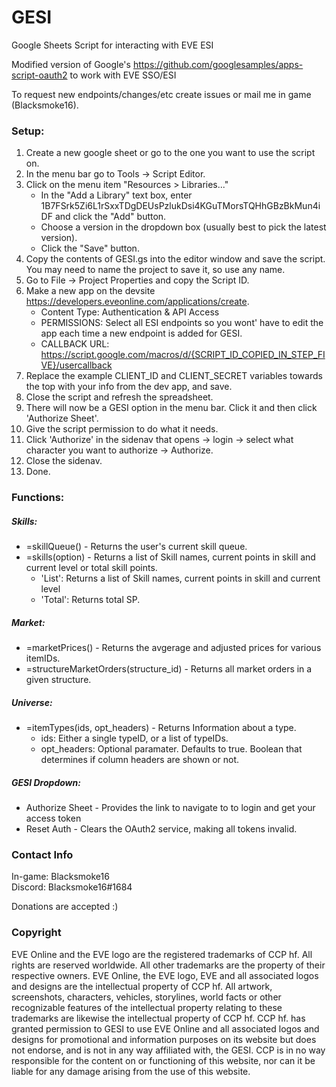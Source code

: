 # GESI
Google Sheets Script for interacting with EVE ESI

Modified version of Google's https://github.com/googlesamples/apps-script-oauth2 to work with EVE SSO/ESI

To request new endpoints/changes/etc create issues or mail me in game (Blacksmoke16).

### Setup:
   1. Create a new google sheet or go to the one you want to use the script on.
   2. In the menu bar go to Tools -> Script Editor.
   3. Click on the menu item "Resources > Libraries..."
       * In the "Add a Library" text box, enter 1B7FSrk5Zi6L1rSxxTDgDEUsPzlukDsi4KGuTMorsTQHhGBzBkMun4iDF and click the "Add" button.
       * Choose a version in the dropdown box (usually best to pick the latest version).
       * Click the "Save" button.
   4. Copy the contents of GESI.gs into the editor window and save the script. You may need to name the project to save it, so use any name.
   5. Go to File -> Project Properties and copy the Script ID.
   6. Make a new app on the devsite https://developers.eveonline.com/applications/create.  
        * Content Type:  Authentication & API Access
        * PERMISSIONS:   Select all ESI endpoints so you wont' have to edit the app each time a new endpoint is added for GESI.
        * CALLBACK URL:  https://script.google.com/macros/d/{SCRIPT_ID_COPIED_IN_STEP_FIVE}/usercallback
   7. Replace the example CLIENT_ID and CLIENT_SECRET variables towards the top with your info from the dev app, and save.
   8. Close the script and refresh the spreadsheet.
   9. There will now be a GESI option in the menu bar.  Click it and then click 'Authorize Sheet'.
   10. Give the script permission to do what it needs.
   11. Click 'Authorize' in the sidenav that opens -> login -> select what character you want to authorize -> Authorize.
   12. Close the sidenav.
   13. Done.

### Functions:

##### Skills:
   * =skillQueue() - Returns the user's current skill queue.
   * =skills(option) - Returns a list of Skill names, current points in skill and current level or total skill points.
      * 'List': Returns a list of Skill names, current points in skill and current level
      * 'Total': Returns total SP.

##### Market:
   * =marketPrices() - Returns the avgerage and adjusted prices for various itemIDs.
   * =structureMarketOrders(structure_id) - Returns all market orders in a given structure.
   
##### Universe:
   * =itemTypes(ids, opt_headers) - Returns Information about a type.
      * ids: Either a single typeID, or a list of typeIDs.
      * opt_headers: Optional paramater.  Defaults to true.  Boolean that determines if column headers are shown or not.
      
 ##### GESI Dropdown:
   * Authorize Sheet - Provides the link to navigate to to login and get your access token
   * Reset Auth - Clears the OAuth2 service, making all tokens invalid.

     
### Contact Info
In-game:  Blacksmoke16  
Discord:  Blacksmoke16#1684

Donations are accepted :)
  
### Copyright
 EVE Online and the EVE logo are the registered trademarks of CCP hf. All rights are reserved worldwide. All other 
 trademarks are the property of their respective owners. EVE Online, the EVE logo, EVE and all associated logos and designs are the intellectual property of CCP hf. All artwork, screenshots, characters, vehicles, storylines, world facts or other recognizable features of the intellectual property relating to these trademarks are likewise the intellectual property of CCP hf.    CCP hf. has granted permission to GESI to use EVE Online and all associated logos and designs for promotional and information purposes on its website but does not endorse, and is not in any way affiliated with, the GESI. CCP is in no way responsible for the content on or functioning of this website, nor can it be liable for any damage arising from the use of this website.
